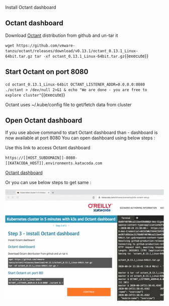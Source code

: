 Install Octant dashboard 

## Octant dashboard 

Download [Octant](https://octant.dev/) distribution from github and un-tar it 

`
wget https://github.com/vmware-tanzu/octant/releases/download/v0.13.1/octant_0.13.1_Linux-64bit.tar.gz
tar -xf octant_0.13.1_Linux-64bit.tar.gz
`{{execute}}

## Start Octant on port 8080 

`
cd octant_0.13.1_Linux-64bit
OCTANT_LISTENER_ADDR=0.0.0.0:8080 ./octant > /dev/null 2>&1 &
echo "We are done - you are free to explore cluster"
`{{execute}}

Octant uses ~/.kube/config file to get/fetch data from cluster 

## Open Octant dashboard 

If you use above command to start Octant dashboard than - dashboard is now available at port 8080
You can open dashboard using below steps : 

Use this link to access Octant dashboard 

`https://[[HOST_SUBDOMAIN]]-8080-[[KATACODA_HOST]].environments.katacoda.com`

[Octant dashboard](https://[[HOST_SUBDOMAIN]]-8080-[[KATACODA_HOST]].environments.katacoda.com)

Or you can use below steps to get same : 

![How to open dashboard](./assets/openOctant.gif)
